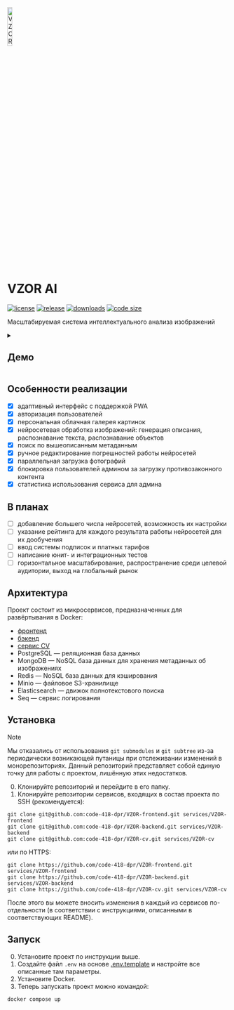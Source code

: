 <img src="https://github.com/user-attachments/assets/8d2099bb-ad1f-4891-ad39-fe3396adba21" alt="VZOR AI icon" width="15%" />

# VZOR AI

[![license](https://img.shields.io/github/license/code-418-dpr/VZOR)](https://opensource.org/licenses/MIT)
[![release](https://img.shields.io/github/v/release/code-418-dpr/VZOR?include_prereleases)](https://github.com/code-418-dpr/VZOR/releases)
[![downloads](https://img.shields.io/github/downloads/code-418-dpr/VZOR/total)](https://github.com/code-418-dpr/VZOR/releases)
[![code size](https://img.shields.io/github/languages/code-size/code-418-dpr/VZOR.svg)](https://github.com/code-418-dpr/VZOR)

Масштабируемая система интеллектуального анализа изображений

<details>
  <summary><h2>Демо</h2></summary>
  <h3>Лендинг</h3>
  <img width="70%" src="https://github.com/user-attachments/assets/55bd1d39-6fee-4d78-8da8-21291e82a012" />
  <img width="70%" src="https://github.com/user-attachments/assets/8dae60a8-3676-4a3d-b6f2-c5ad7a977341" />
  <img width="70%" src="https://github.com/user-attachments/assets/218ca60f-cdd8-4d33-8671-f32696cdb28d" />
  <img width="70%" src="https://github.com/user-attachments/assets/a3530122-dfc2-45b6-8c2b-61206d741577" />
  <h3>Вход и регистрация, светлая тема</h3>
  <img width="70%" src="https://github.com/user-attachments/assets/77de44db-7856-4a04-8e02-8b32b4995cb4" />
  <img width="70%" src="https://github.com/user-attachments/assets/316c2202-41ee-40bf-aa20-d4d4f39ce7b3" />
  <h3>Основной функционал</h3>
  <h4>Галерея и распознавание</h4>
  <img width="70%" src="https://github.com/user-attachments/assets/ffe8d8e9-d355-42ff-843c-581fc80060f2" />
  <img width="70%" src="https://github.com/user-attachments/assets/3211a2a6-889f-403a-a877-6337bf0cb741" />
  <img width="70%" src="https://github.com/user-attachments/assets/4095e2a9-927d-41df-9dc8-6c66406862fd" />
  <h4>Поиск с искажениями</h4>
  <img width="70%" src="https://github.com/user-attachments/assets/4c1134b3-5d20-4cc5-8a3d-b461359bec75" />
  <img width="70%" src="https://github.com/user-attachments/assets/51665e80-4493-4500-b7d9-08af5c2f0d77" />
  <h4>Редактирование погрешностей работы нейросетей</h4>
  <img width="70%" src="https://github.com/user-attachments/assets/2733e989-10f0-4952-a3ee-fb0bb37e6cdc" />
  <h3>Функционал администратора системы</h3>
  <h4>Блокировка пользователей</h4>
  <img width="70%" src="https://github.com/user-attachments/assets/48d7f2a9-6285-4a41-8ff7-76b27f12a7af" />
</details>

## Особенности реализации

- [x] адаптивный интерфейс с поддержкой PWA
- [x] авторизация пользователей
- [x] персональная облачная галерея картинок
- [x] нейросетевая обработка изображений: генерация описания, распознавание текста, распознавание объектов
- [x] поиск по вышеописанным метаданным
- [x] ручное редактирование погрешностей работы нейросетей
- [x] параллельная загрузка фотографий
- [x] блокировка пользователей админом за загрузку противозаконного контента
- [x] статистика использования сервиса для админа

## В планах

- [ ] добавление большего числа нейросетей, возможность их настройки
- [ ] указание рейтинга для каждого результата работы нейросетей для их дообучения
- [ ] ввод системы подписок и платных тарифов
- [ ] написание юнит- и интеграционных тестов
- [ ] горизонтальное масштабирование, распространение среди целевой аудитории, выход на глобальный рынок
      
## Архитектура

Проект состоит из микросервисов, предназначенных для развёртывания в Docker:

- [фронтенд](https://github.com/code-418-dpr/VZOR-frontend)  
- [бэкенд](https://github.com/code-418-dpr/VZOR-backend)
- [сервис CV](https://github.com/code-418-dpr/VZOR-cv)
- PostgreSQL — реляционная база данных
- MongoDB — NoSQL база данных для хранения метаданных об изображениях
- Redis — NoSQL база данных для кэширования
- Minio — файловое S3-хранилище
- Elasticsearch — движок полнотекстового поиска
- Seq — сервис логирования

## Установка

> [!NOTE]
> Мы отказались от использования `git submodules` и `git subtree` из-за периодически возникающей путаницы при
> отслеживании изменений в монорепозиториях. Данный репозиторий представляет собой единую точку для работы с проектом,
> лишённую этих недостатков.

0. Клонируйте репозиторий и перейдите в его папку.
1. Клонируйте репозитории сервисов, входящих в состав проекта по SSH (рекомендуется):

```shell
git clone git@github.com:code-418-dpr/VZOR-frontend.git services/VZOR-frontend
git clone git@github.com:code-418-dpr/VZOR-backend.git services/VZOR-backend
git clone git@github.com:code-418-dpr/VZOR-cv.git services/VZOR-cv
```

или по HTTPS:

```shell
git clone https://github.com/code-418-dpr/VZOR-frontend.git services/VZOR-frontend
git clone https://github.com/code-418-dpr/VZOR-backend.git services/VZOR-backend
git clone https://github.com/code-418-dpr/VZOR-cv.git services/VZOR-cv
```

После этого вы можете вносить изменения в каждый из сервисов по-отдельности (в соответствии с инструкциями, описанными в
соответствующих README).

## Запуск

0. Установите проект по инструкции выше.
1. Создайте файл `.env` на основе [.env.template](.env.template) и настройте все описанные там параметры.
2. Установите Docker.
3. Теперь запускать проект можно командой:

```shell
docker compose up
```
